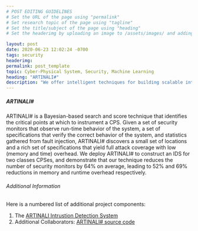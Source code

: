 ```yaml
---
# POST EDITING GUIDELINES
# Set the URL of the page using "permalink"
# Set research topic of the page using "tagline"
# Set the title/subject of the page using "heading"
# Set the headerimg by uploading an image to /assets/images/ and adding the URL to "headerimg"

layout: post
date: 2020-06-23 12:02:24 -0700
tags: security
headerimg:
permalink: post_template
topic: Cyber-Physical System, Security, Machine Learning
heading: "ARTINALI#"
description: "We offer intelligent techniques for building scalable intrusion detection system for recourse-constraned Cyber-Physical Systems (CPSes)."
---
```

<!-- Project Overview section -->
<div class="container-fluid bg-gray my-5 py-5">
    <div class="container pt-4">
        <h5>ARTINALI#</h5>
        <P>ARTINALI# is a Bayesian-based search and score technique that identifies the critical points at which to instrument a CPS. Given a set of security monitors that observe run-time behavior of the system, a set of specifications that verify the correct behavior of the system, and statistics gathered from fault injection, ARTINALI# discovers a small set of locations and a rich set of specifications that yield full attack coverage with low (memory and time) overhead. We deploy ARTINALI# to construct an IDS for two classes CPSes, and demonstrate that our technique reduces the number of security monitors by 64% on average, leading to 52% and 69% reductions in memory and runtime overhead respectively.</P>
    </div>
</div>
<!-- /Project Overview section -->
<!-- Project Details and Additional Info -->
<div class="container">
    <h6>Additional Information</h6>
        <P>Here is a numbered list of additional project components:</P>
        <ol>
            <li>The <a href="http://blogs.ubc.ca/karthik/files/2017/07/ARTINALI-FSE17.pdf"> ARTINALI Intrustion Detection System</a></li>
            <li>Additional Collaborators: <a href="https://github.com/MaryamRA/ARTINALI-SHARP">ARTINALI# source code</a></li>
        </ol>
</div>
<!-- /Project Details and Additional Info -->

